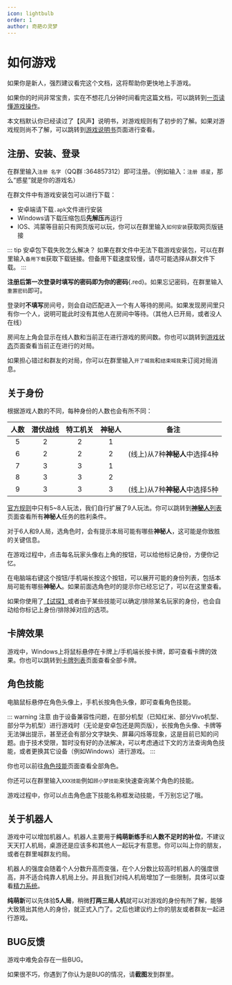 ```yaml
---
icon: lightbulb
order: 1
author: 奇葩の灵梦
---
```


# 如何游戏

如果你是新人，强烈建议看完这个文档，这将帮助你更快地上手游戏。

如果你的时间非常宝贵，实在不想花几分钟时间看完这篇文档，可以跳转到[一页读懂游戏操作](welcome_simplified.md)。

本文档默认你已经读过了【风声】说明书，对游戏规则有了初步的了解。如果对游戏规则尚不了解，可以跳转到[游戏说明书](../guide/how_to_play.md)页面进行查看。

## 注册、安装、登录
在群里输入`注册 名字`（QQ群 :364857312）即可注册。（例如输入：`注册 惑星`，那么“惑星”就是你的游戏名）

在群文件中有游戏安装包可以进行下载：
- 安卓端请下载`.apk`文件进行安装
- Windows请下载压缩包后**先解压**再运行
- IOS、鸿蒙等目前只有网页版可以玩，你可以在群里输入`如何安装`获取网页版链接

::: tip 安卓包下载失败怎么解决？
如果在群文件中无法下载游戏安装包，可以在群里输入`备用下载`获取下载链接。但备用下载速度较慢，请尽可能选择从群文件下载。
:::

**注册后第一次登录时填写的密码即为你的密码**{.red}。如果忘记密码，在群里输入`重置密码`即可。

登录时**不填写**房间号，则会自动匹配进入一个有人等待的房间。如果发现房间里只有你一个人，说明可能此时没有其他人在房间中等待。（其他人已开局，或者没人在线）

房间左上角会显示在线人数和当前正在进行游戏的房间数。你也可以跳转到[游戏状态](/game_status.md)页面查看当前正在进行的对局。

如果担心错过和群友的对局，你可以在群里输入`开了喊我`和`结束喊我`来订阅对局消息。

## 关于身份

根据游戏人数的不同，每种身份的人数也会有所不同：

| **人数** | **潜伏战线** | **特工机关** | **神秘人** | **备注**              |
|:------:|:--------:|:--------:|:-------:|---------------------|
|   5    |    2     |    2     |    1    |                     |
|   6    |    2     |    2     |    2    | (线上)从7种**神秘人**中选择4种 |
|   7    |    3     |    3     |    1    |                     |
|   8    |    3     |    3     |    2    |                     |
|   9    |    3     |    3     |    3    | (线上)从7种**神秘人**中选择5种 |

[官方规则](../guide/how_to_play.md#一、分发身份牌)中只有5~8人玩法，我们自行扩展了9人玩法。你可以跳转到[**神秘人**列表](../card/secret_task.md)页面查看所有**神秘人**任务的胜利条件。

对于6人和9人局，选角色时，会有提示本局可能有哪些**神秘人**，这可能是你致胜的关键信息。

在游戏过程中，点击每名玩家头像右上角的按钮，可以给他标记身份，方便你记忆。

在电脑端右键这个按钮/手机端长按这个按钮，可以展开可能的身份列表，包括本局可能有哪些**神秘人**。如果前面选角色时的提示你已经忘记了，可以在这里查看。

如果你使用了[【试探】](../card/card.md)或者由于某些技能可以确定/排除某名玩家的身份，也会自动给你标记上身份/排除掉对应的选项。

## 卡牌效果

游戏中，Windows上将鼠标悬停在卡牌上/手机端长按卡牌，即可查看卡牌的效果。你也可以跳转到[卡牌列表](../card/card.md)页面查看全部卡牌。

## 角色技能

电脑鼠标悬停在角色头像上，手机长按角色头像，即可查看角色技能。

::: warning 注意
由于设备兼容性问题，在部分机型（已知红米、部分Vivo机型、部分华为机型）进行游戏时（无论是安卓包还是网页版），长按角色头像、卡牌等无法弹出提示，甚至还会有部分文字缺失、屏幕闪烁等现象，这是目前已知的问题。由于技术受限，暂时没有好的办法解决，可以考虑通过下文的方法查询角色技能，或者更换其它设备（例如Windows）进行游戏。
:::

你也可以前往[角色技能](../skills)页面查看全部角色。

你还可以在群里输入`XXX技能`例如`顾小梦技能`来快速查询某个角色的技能。

游戏过程中，你可以点击角色底下技能名称框发动技能，千万别忘记了哦。

## 关于机器人

游戏中可以增加机器人。机器人主要用于**纯萌新练手**和**人数不足时的补位**，不建议天天打人机局，桌游还是应该多和其他人一起玩才有意思。你可以叫上你的朋友，或者在群里喊群友约局。

机器人的强度会随着个人分数升高而变强，在个人分数比较高时机器人的强度很高，并不适合纯靠人机局上分。并且我们对纯人机局增加了一些限制，具体可以查看[精力系统](score_and_season.md#精力系统)。

**纯萌新**可以先体验**5人局**，稍微**打两三局人机**就可以对游戏的身份有所了解，能够大致猜出其他人的身份，就正式入门了。之后也建议约上你的朋友或者群友一起进行游戏。

## BUG反馈

游戏中难免会存在一些BUG。

如果很不巧，你遇到了你认为是BUG的情况，请**截图**发到群里。
